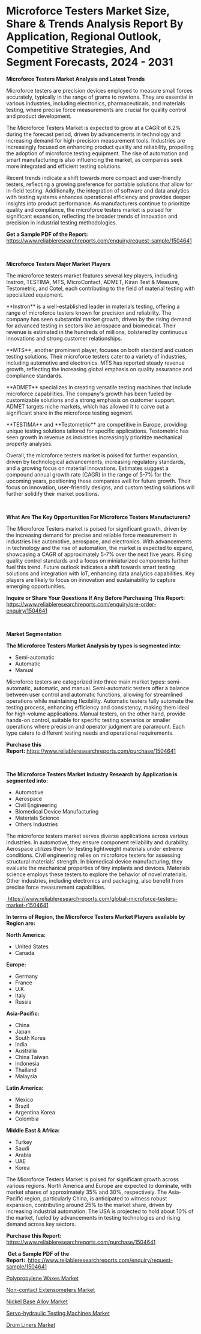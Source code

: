 <p><h1>Microforce Testers Market Size, Share & Trends Analysis Report By Application, Regional Outlook, Competitive Strategies, And Segment Forecasts, 2024 - 2031</h1></p><p><strong>Microforce Testers Market Analysis and Latest Trends</strong></p>
<p><p>Microforce testers are precision devices employed to measure small forces accurately, typically in the range of grams to newtons. They are essential in various industries, including electronics, pharmaceuticals, and materials testing, where precise force measurements are crucial for quality control and product development.</p><p>The Microforce Testers Market is expected to grow at a CAGR of 6.2% during the forecast period, driven by advancements in technology and increasing demand for high-precision measurement tools. Industries are increasingly focused on enhancing product quality and reliability, propelling the adoption of microforce testing equipment. The rise of automation and smart manufacturing is also influencing the market, as companies seek more integrated and efficient testing solutions.</p><p>Recent trends indicate a shift towards more compact and user-friendly testers, reflecting a growing preference for portable solutions that allow for in-field testing. Additionally, the integration of software and data analytics with testing systems enhances operational efficiency and provides deeper insights into product performance. As manufacturers continue to prioritize quality and compliance, the microforce testers market is poised for significant expansion, reflecting the broader trends of innovation and precision in industrial testing methodologies.</p></p>
<p><strong>Get a Sample PDF of the Report:&nbsp;</strong> <a href="https://www.reliableresearchreports.com/enquiry/request-sample/1504641?utm_campaign=34&utm_medium=2&utm_source=Github&utm_content=ia&utm_term=08122024&utm_id=microforce-testers">https://www.reliableresearchreports.com/enquiry/request-sample/1504641</a></p>
<p>&nbsp;</p>
<p><strong>Microforce Testers Major Market Players</strong></p>
<p><p>The microforce testers market features several key players, including Instron, TESTIMA, MTS, MicroContact, ADMET, Kiran Test & Measure, Testometric, and Cotel, each contributing to the field of material testing with specialized equipment.</p><p>**Instron** is a well-established leader in materials testing, offering a range of microforce testers known for precision and reliability. The company has seen substantial market growth, driven by the rising demand for advanced testing in sectors like aerospace and biomedical. Their revenue is estimated in the hundreds of millions, bolstered by continuous innovations and strong customer relationships.</p><p>**MTS**, another prominent player, focuses on both standard and custom testing solutions. Their microforce testers cater to a variety of industries, including automotive and electronics. MTS has reported steady revenue growth, reflecting the increasing global emphasis on quality assurance and compliance standards.</p><p>**ADMET** specializes in creating versatile testing machines that include microforce capabilities. The company's growth has been fueled by customizable solutions and a strong emphasis on customer support. ADMET targets niche markets, which has allowed it to carve out a significant share in the microforce testing segment.</p><p>**TESTIMA** and **Testometric** are competitive in Europe, providing unique testing solutions tailored for specific applications. Testometric has seen growth in revenue as industries increasingly prioritize mechanical property analyses.</p><p>Overall, the microforce testers market is poised for further expansion, driven by technological advancements, increasing regulatory standards, and a growing focus on material innovations. Estimates suggest a compound annual growth rate (CAGR) in the range of 5-7% for the upcoming years, positioning these companies well for future growth. Their focus on innovation, user-friendly designs, and custom testing solutions will further solidify their market positions.</p></p>
<p>&nbsp;</p>
<p><strong>What Are The Key Opportunities For Microforce Testers Manufacturers?</strong></p>
<p><p>The Microforce Testers market is poised for significant growth, driven by the increasing demand for precise and reliable force measurement in industries like automotive, aerospace, and electronics. With advancements in technology and the rise of automation, the market is expected to expand, showcasing a CAGR of approximately 5-7% over the next five years. Rising quality control standards and a focus on miniaturized components further fuel this trend. Future outlook indicates a shift towards smart testing solutions and integration with IoT, enhancing data analytics capabilities. Key players are likely to focus on innovation and sustainability to capture emerging opportunities.</p></p>
<p><strong>Inquire or Share Your Questions If Any Before Purchasing This Report:</strong> <a href="https://www.reliableresearchreports.com/enquiry/pre-order-enquiry/1504641?utm_campaign=34&utm_medium=2&utm_source=Github&utm_content=ia&utm_term=08122024&utm_id=microforce-testers">https://www.reliableresearchreports.com/enquiry/pre-order-enquiry/1504641</a></p>
<p>&nbsp;</p>
<p><strong>Market Segmentation</strong></p>
<p><strong>The Microforce Testers Market Analysis by types is segmented into:</strong></p>
<p><ul><li>Semi-automatic</li><li>Automatic</li><li>Manual</li></ul></p>
<p><p>Microforce testers are categorized into three main market types: semi-automatic, automatic, and manual. Semi-automatic testers offer a balance between user control and automatic functions, allowing for streamlined operations while maintaining flexibility. Automatic testers fully automate the testing process, enhancing efficiency and consistency, making them ideal for high-volume applications. Manual testers, on the other hand, provide hands-on control, suitable for specific testing scenarios or smaller operations where precision and operator judgment are paramount. Each type caters to different testing needs and operational requirements.</p></p>
<p><strong>Purchase this Report:&nbsp;</strong><a href="https://www.reliableresearchreports.com/purchase/1504641?utm_campaign=34&utm_medium=2&utm_source=Github&utm_content=ia&utm_term=08122024&utm_id=microforce-testers">https://www.reliableresearchreports.com/purchase/1504641</a></p>
<p>&nbsp;</p>
<p><strong>The Microforce Testers Market Industry Research by Application is segmented into:</strong></p>
<p><ul><li>Automotive</li><li>Aerospace</li><li>Civil Engineering</li><li>Biomedical Device Manufacturing</li><li>Materials Science</li><li>Others Industries</li></ul></p>
<p><p>The microforce testers market serves diverse applications across various industries. In automotive, they ensure component reliability and durability. Aerospace utilizes them for testing lightweight materials under extreme conditions. Civil engineering relies on microforce testers for assessing structural materials’ strength. In biomedical device manufacturing, they evaluate the mechanical properties of tiny implants and devices. Materials science employs these testers to explore the behavior of novel materials. Other industries, including electronics and packaging, also benefit from precise force measurement capabilities.</p></p>
<p><a href="https://www.reliableresearchreports.com/global-microforce-testers-market-r1504641?utm_campaign=34&utm_medium=2&utm_source=Github&utm_content=ia&utm_term=08122024&utm_id=microforce-testers">&nbsp;https://www.reliableresearchreports.com/global-microforce-testers-market-r1504641</a></p>
<p><strong>In terms of Region, the Microforce Testers Market Players available by Region are:</strong></p>
<p>
    <p> <strong> North America: </strong>
        <ul>
            <li>United States</li>
            <li>Canada</li>
        </ul>
        </p> 
    <p> <strong> Europe: </strong>
        <ul>
            <li>Germany</li>
            <li>France</li>
            <li>U.K.</li>
            <li>Italy</li>
            <li>Russia</li>
        </ul>
        </p> 
    <p> <strong> Asia-Pacific: </strong>
        <ul>
            <li>China</li>
            <li>Japan</li>
            <li>South Korea</li>
            <li>India</li>
            <li>Australia</li>
            <li>China Taiwan</li>
            <li>Indonesia</li>
            <li>Thailand</li>
            <li>Malaysia</li>
        </ul>
        </p> 
    <p> <strong> Latin America: </strong>
        <ul>
            <li>Mexico</li>
            <li>Brazil</li>
            <li>Argentina Korea</li>
            <li>Colombia</li>
        </ul>
        </p> 
    <p> <strong> Middle East & Africa: </strong>
        <ul>
            <li>Turkey</li>
            <li>Saudi</li>
            <li>Arabia</li>
            <li>UAE</li>
            <li>Korea</li>
        </ul>
    </p>
    </p>
<p><p>The Microforce Testers Market is poised for significant growth across various regions. North America and Europe are expected to dominate, with market shares of approximately 35% and 30%, respectively. The Asia-Pacific region, particularly China, is anticipated to witness robust expansion, contributing around 25% to the market share, driven by increasing industrial automation. The USA is projected to hold about 10% of the market, fueled by advancements in testing technologies and rising demand across key sectors.</p></p>
<p><strong>Purchase this Report: </strong><a href="https://www.reliableresearchreports.com/purchase/1504641?utm_campaign=34&utm_medium=2&utm_source=Github&utm_content=ia&utm_term=08122024&utm_id=microforce-testers">https://www.reliableresearchreports.com/purchase/1504641</a></p>
<p>&nbsp;<strong>Get a Sample PDF of the Report:&nbsp;&nbsp;</strong><a href="https://www.reliableresearchreports.com/enquiry/request-sample/1504641?utm_campaign=34&utm_medium=2&utm_source=Github&utm_content=ia&utm_term=08122024&utm_id=microforce-testers">https://www.reliableresearchreports.com/enquiry/request-sample/1504641</a></p>
<p><strong></strong></p>
<p><p><a href="https://www.linkedin.com/pulse/the-sympatico-insight-9odme?utm_campaign=34&utm_medium=2&utm_source=Github&utm_content=ia&utm_term=08122024&utm_id=microforce-testers">Polypropylene Waxes Market</a></p><p><a href="https://github.com/aikinzul446/Market-Research-Report-List-1/blob/main/non-contact-extensometers-market.md?utm_campaign=34&utm_medium=2&utm_source=Github&utm_content=ia&utm_term=08122024&utm_id=microforce-testers">Non-contact Extensometers Market</a></p><p><a href="https://www.linkedin.com/pulse/the-sympatico-insight-9odme?utm_campaign=34&utm_medium=2&utm_source=Github&utm_content=ia&utm_term=08122024&utm_id=microforce-testers">Nickel Base Alloy Market</a></p><p><a href="https://github.com/arvelm4nthig/Market-Research-Report-List-1/blob/main/servo-hydraulic-testing-machines-market.md?utm_campaign=34&utm_medium=2&utm_source=Github&utm_content=ia&utm_term=08122024&utm_id=microforce-testers">Servo-hydraulic Testing Machines Market</a></p><p><a href="https://www.linkedin.com/pulse/the-sympatico-insight-9odme?utm_campaign=34&utm_medium=2&utm_source=Github&utm_content=ia&utm_term=08122024&utm_id=microforce-testers">Drum Liners Market</a></p></p>